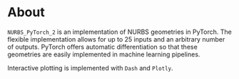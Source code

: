 # About

`NURBS_PyTorch_2` is an implementation of NURBS geometries in PyTorch. The flexible implementation allows for up to 25 inputs and an arbitrary number of outputs. PyTorch offers automatic differentiation so that these geometries are easily implemented in machine learning pipelines.

Interactive plotting is implemented with `Dash` and `Plotly`.